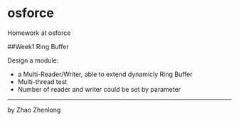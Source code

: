 osforce
=======

Homework at osforce

##Week1 Ring Buffer

Design a module:
- a Multi-Reader/Writer, able to extend dynamicly Ring Buffer  
- Multi-thread test  
- Number of reader and writer could be set by parameter  

------

by Zhao Zhenlong
